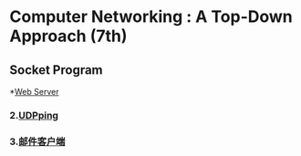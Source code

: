 # Computer Networking : A Top-Down Approach (7th)

## Socket Program

*[Web Server](CH2/Programing)
### 2.[UDPping](CH2/Programing)
### 3.[邮件客户端](CH2/Programing)
